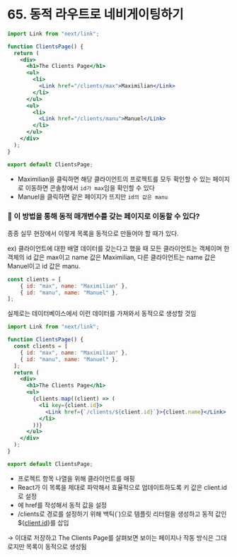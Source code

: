 # 65. 동적 라우트로 네비게이팅하기

```jsx
import Link from "next/link";

function ClientsPage() {
  return (
    <div>
      <h1>The Clients Page</h1>
      <ul>
        <li>
          <Link href="/clients/max">Maximilian</Link>
        </li>
      </ul>
      <ul>
        <li>
          <Link href="/clients/manu">Manuel</Link>
        </li>
      </ul>
    </div>
  );
}

export default ClientsPage;
```

- Maximilian을 클릭하면 해당 클라이언트의 프로젝트를 모두 확인할 수 있는 페이지로 이동하면 콘솔창에서 `id가 max`임을 확인할 수 있다
- Manuel을 클릭하면 같은 페이지가 뜨지만 `id의 값은 manu`

### 📌 이 방법을 통해 동적 매개변수를 갖는 페이지로 이동할 수 있다?

종종 실무 현장에서 이렇게 목록을 동적으로 만들어야 할 때가 있다.

ex) 클라이언트에 대한 배열 데이터를 갖는다고 했을 때 모든 클라이언트는 객체이며 
한 객체의 id 값은 max이고 name 값은 Maximilian, 다른 클라이언트는 name 값은 Manuel이고 id 값은 manu.

```jsx
const clients = [
	{ id: "max", name: "Maximilian" },
	{ id: "manu", name: "Manuel" },
];
```

실제로는 데이터베이스에서 이런 데이터를 가져와서 동적으로 생성할 것임

```jsx
import Link from "next/link";

function ClientsPage() {
  const clients = [
    { id: "max", name: "Maximilian" },
    { id: "manu", name: "Manuel" },
  ];
  return (
    <div>
      <h1>The Clients Page</h1>
      <ul>
        {clients.map((client) => (
          <li key={client.id}>
            <Link href={`/clients/${client.id}`}>{client.name}</Link>
          </li>
        ))}
      </ul>
    </div>
  );
}

export default ClientsPage;
```

- 프로젝트 항목 나열을 위해 클라이언트를 매핑
- React가 이 목록을 제대로 파악해서 효율적으로 업데이트하도록 키 값은 client.id로 설정
- <Link>에 href를 작성해서 동적 값을 설정
- /clients로 경로를 설정하기 위해 백틱(`)으로 템플릿 리터럴을 생성하고 동적 값인 ${[client.id](http://client.id/)}를 삽입

→ 이대로 저장하고 The Clients Page를 살펴보면 보이는 페이지나 작동 방식은 그대로지만 목록이 동적으로 생성됨